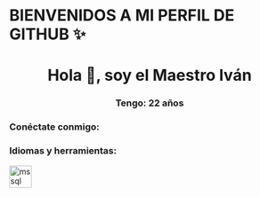 <h1>BIENVENIDOS A MI PERFIL DE GITHUB ✨ </h1>

<h1 align="center">Hola 👋, soy el Maestro Iván</h1><h3 align="center">Tengo: 22 años</h3>
<h3 align="left">Conéctate conmigo:</h3><p align="left"></p><h3 align="left">Idiomas y herramientas:</h3><p align="left">

<a href="https://www.microsoft.com/en-us/sql-server" target="_blank" rel="noreferrer">
<img src="https://www.svgrepo.com/show/303229/microsoft-sql-server-logo.svg" alt="mssql" width="40" height="40"/> </a> </p>

<!--**Mi nombre es: Master Ivan**
**Tengo: 22 años**
<!--
**Masterivan503/Masterivan503** is a ✨ _special_ ✨ repository because its `README.md` (this file) appears on your GitHub profile.

Here are some ideas to get you started:

- 🔭 I’m currently working on ...
- 🌱 I’m currently learning ...
- 👯 I’m looking to collaborate on ...
- 🤔 I’m looking for help with ...
- 💬 Ask me about ...
- 📫 How to reach me: ...
- 😄 Pronouns: ...
- ⚡ Fun fact: ...
-->
